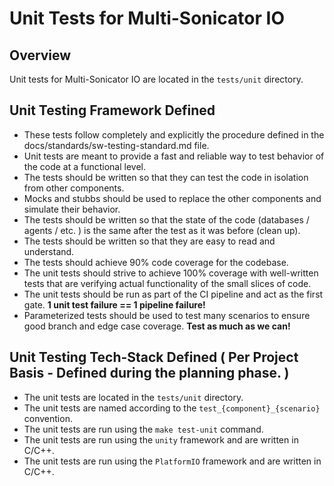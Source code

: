 # Unit Tests for Multi-Sonicator IO

## Overview

Unit tests for Multi-Sonicator IO are located in the `tests/unit` directory.

## Unit Testing Framework Defined

- These tests follow completely and explicitly the procedure defined in the docs/standards/sw-testing-standard.md file.
- Unit tests are meant to provide a fast and reliable way to test behavior of the code at a functional level.
- The tests should be written so that they can test the code in isolation from other components.
- Mocks and stubbs should be used to replace the other components and simulate their behavior.
- The tests should be written so that the state of the code (databases / agents / etc. ) is the same after the test as it was before (clean up).
- The tests should be written so that they are easy to read and understand.
- The tests should achieve 90% code coverage for the codebase.  
- The unit tests should strive to achieve 100% coverage with well-written tests that are verifying actual functionality of the small slices of code.
- The unit tests should be run as part of the CI pipeline and act as the first gate. **1 unit test failure == 1 pipeline failure!**
- Parameterized tests should be used to test many scenarios to ensure good branch and edge case coverage.  **Test as much as we can!**

## Unit Testing Tech-Stack Defined ( Per Project Basis - Defined during the planning phase. )

- The unit tests are located in the `tests/unit` directory.
- The unit tests are named according to the `test_{component}_{scenario}` convention.
- The unit tests are run using the `make test-unit` command.
- The unit tests are run using the `unity` framework and are written in C/C++.
- The unit tests are run using the `PlatformIO` framework and are written in C/C++.
